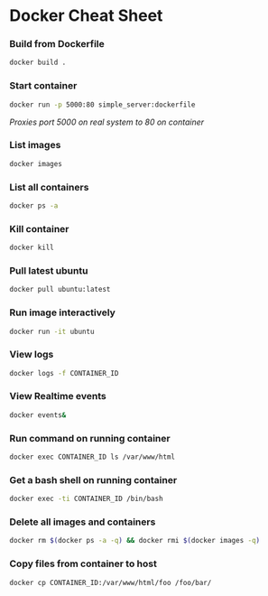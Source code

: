 # Docker Cheat Sheet

### Build from Dockerfile

```bash
docker build .
```

### Start container

```bash
docker run -p 5000:80 simple_server:dockerfile
```
_Proxies port 5000 on real system to 80 on container_

### List images

```bash
docker images
```

### List all containers

```bash
docker ps -a
```

### Kill container

```bash
docker kill 
```

### Pull latest ubuntu

```bash
docker pull ubuntu:latest
```

### Run image interactively

```bash
docker run -it ubuntu
```

### View logs

```bash
docker logs -f CONTAINER_ID
```

### View Realtime events

```bash
docker events&
```

### Run command on running container

```bash
docker exec CONTAINER_ID ls /var/www/html
```

### Get a bash shell on running container

```bash
docker exec -ti CONTAINER_ID /bin/bash
```

### Delete all images and containers

```bash
docker rm $(docker ps -a -q) && docker rmi $(docker images -q)
```

### Copy files from container to host

```bash
docker cp CONTAINER_ID:/var/www/html/foo /foo/bar/
```
